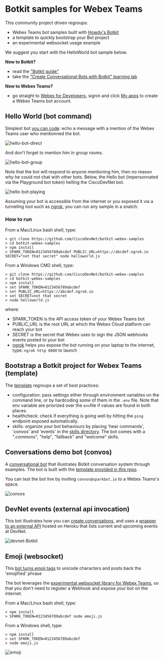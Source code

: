# Botkit samples for Webex Teams

This community project driven regroups:
- Webex Teams bot samples built with [Howdy's Botkit](https://github.com/howdyai/botkit)
- a template to quickly bootstrap your Bot project
- an experimental websocket usage example

We suggest you start with the HelloWorld bot sample below.

**New to Botkit?**
- read the ["Botkit guide"](https://github.com/howdyai/botkit/blob/master/docs/readme-ciscospark.md)
- take the ["Create Conversational Bots with Botkit" learning lab](https://learninglabs.cisco.com/tracks/collab-cloud/spark-apps/collab-spark-botkit/step/1)

**New to Webex Teams?**
- go straight to [Webex for Developers](https://developer.webex.com), signin and click [My apps](https://developer.webex.com/apps.html) to create a Webex Teams bot account.


## Hello World (bot command)

Simplest bot [you can code](helloworld.js#L62): echo a message with a mention of the Webex Teams user who mentionned the bot.

![hello-bot-direct](docs/img/hello-bot-direct.png)

And don't forget to mention him in group rooms.

![hello-bot-group](docs/img/hello-bot-group.png)

Note that the bot will respond to anyone mentioning him,
then no reason why he could not chat with other bots.
Below, the Hello bot (impersonnated via the Playground bot token) helling the CiscoDevNet bot.

![hello-bot-playing](docs/img/hello-bot-playing.png)

Assuming your bot is accessible from the internet or you exposed it via a tunneling tool such as [ngrok](https://ngrok.com), you can run any sample in a snatch:


### How to run 

From a Mac/Linux bash shell, type:

```shell
> git clone https://github.com/CiscoDevNet/botkit-webex-samples
> cd botkit-webex-samples
> npm install
> SPARK_TOKEN=0123456789abcdef PUBLIC_URL=https://abcdef.ngrok.io SECRET="not that secret" node helloworld.js
```

From a Windows CMD shell, type:

```shell
> git clone https://github.com/CiscoDevNet/botkit-webex-samples
> cd botkit-webex-samples
> npm install
> set SPARK_TOKEN=0123456789abcdef
> set PUBLIC_URL=https://abcdef.ngrok.io
> set SECRET=not that secret
> node helloworld.js
```

where:

- SPARK_TOKEN is the API access token of your Webex Teams bot
- PUBLIC_URL is the root URL at which the Webex Cloud platform can reach your bot
- SECRET is the secret that Webex uses to sign the JSON webhooks events posted to your bot
- [ngrok](http://ngrok.com) helps you expose the bot running on your laptop to the internet, type: `ngrok http 8080` to launch


## Bootstrap a Botkit project for Webex Teams (template)

The [template](template/) regroups a set of best practices:
- configuration: pass settings either through environment variables on the command line, or by hardcoding some of them in the `.env` file. Note that env variable are priorized over the `env`file if values are found in both places.
- healthcheck: check if everything is going well by hitting the `ping` endpoint exposed automatically. 
- skills: organize your bot behaviours by placing 'hear commands', 'convos' and 'events' in the [skills directory](template/skills/). The bot comes with a ".commons", "help", "fallback" and "welcome" skills.


## Conversations demo bot (convos)

A [conversational bot](convos/) that illustrates Botkit conversation system through examples. The bot is built with the [template provided in this repo](template/).

You can test the bot live by inviting `convos@sparkbot.io` to a Webex Teams's space.

![convos](docs/img/convos.png)


## DevNet events (external api invocation)

This bot illustrates how you can [create conversations](externalapi/bot.js#L117),
and uses a [wrapper to an external API](externalapi/events.js) hosted on Heroku that lists current and upcoming events at DevNet.

![devnet-Botkit](docs/img/devnet-botkit-convo.png)


## Emoji (websocket)

This [bot turns emoji tags](emoji.js#58) to unicode characters and posts back the 'emojified' phrase

The bot leverages the [experimental websocket library for Webex Teams](https://github.com/marchfederico/ciscospark-websocket-events),
so that you don't need to register a Webhook and expose your bot on the internet.

From a Mac/Linux bash shell, type:

```shell
> npm install
> SPARK_TOKEN=0123456789abcdef node emoji.js
```

From a Windows shell, type:

```shell
> npm install
> set SPARK_TOKEN=0123456789abcdef
> node emoji.js
```

![emoji](docs/img/emoji-websocket.png)